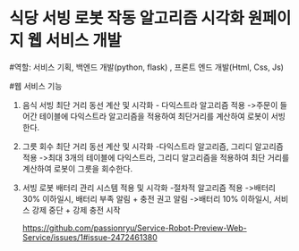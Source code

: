 # 식당 서빙 로봇 작동 알고리즘 시각화 원페이지 웹 서비스 개발 #

#역할: 서비스 기획, 백엔드 개발(python, flask) , 프론트 엔드 개발(Html, Css, Js) 


#웹 서비스 기능
1. 음식 서빙 최단 거리 동선 계산 및 시각화 - 다익스트라 알고리즘 적용
   ->주문이 들어간 테이블에 다익스트라 알고리즘을 적용하여 최단거리를 계산하여 로봇이 서빙한다.
   
2. 그릇 회수 최단 거리 동선 계산 및 시각화 -다익스트라 알고리즘, 그리디 알고리즘 적용
   ->최대 3개의 테이블에 다익스트라, 그리디 알고리즘을 적용하여 최단 거리를 계산하여 로봇이 그릇을 회수한다.
   
3. 서빙 로봇 배터리 관리 시스템 적용 및 시각화 -절차적 알고리즘 적용
   ->배터리 30% 이하일시, 배터리 부족 알림 + 충전 권고 알림
   ->배터리 10% 이하일시, 서비스 강제 중단 + 강제 충전 시작


   https://github.com/passionryu/Service-Robot-Preview-Web-Service/issues/1#issue-2472461380



